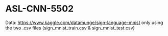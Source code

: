 # ASL-CNN-5502


Data: https://www.kaggle.com/datamunge/sign-language-mnist
      only using the two .csv files (sign_mnist_train.csv & sign_mnist_test.csv)
